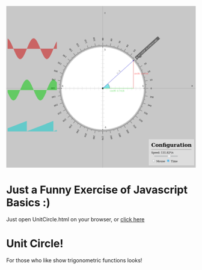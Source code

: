 ![UnitCircle](https://raw.githubusercontent.com/gabrsar/UnitCircle/master/logo.png)

# Just a Funny Exercise of Javascript Basics :)

Just open UnitCircle.html on your browser, or [click here](https://rawgit.com/gabrsar/UnitCircle/master/UnitCircle.html)

# Unit Circle!

For those who like show trigonometric functions looks!



